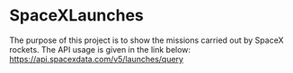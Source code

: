 # SpaceXLaunches
The purpose of this project is to show the missions carried out by SpaceX rockets. The API usage is given in the link below:  https://api.spacexdata.com/v5/launches/query
